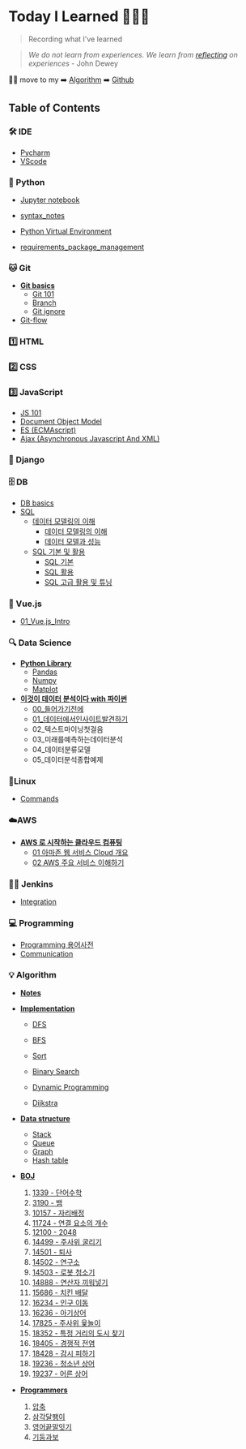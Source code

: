 # Today I Learned 👨🏻‍💻

> Recording what I've learned 

> *We do not learn from experiences. We learn from [reflecting](reflecting.md) on experiences* - John Dewey

🙋‍♂️ move to my ➡️ [Algorithm](https://pyohamen.gitbook.io/algorithm/) ➡️ [Github](https://github.com/pyohamen)



## Table of Contents

### 🛠 IDE

* [Pycharm](ide/pycharm.md)
* [VScode](ide/vscode.md)

### 🐍 Python

- [Jupyter notebook](Python/jupyter.md)

* [syntax\_notes](Python/00_personal_notes.md)

* [Python Virtual Environment](Python/python_virtual_environment.md)
* [requirements_package_management](Python/requirements.md)

### 🐱 Git

* [**Git basics**](./)
  * [Git 101](Git/Git_basics/git_101.md)
  * [Branch](Git/Git_basics/branch.md)
  * [Git ignore](Git/Git_basics/git_ignore.md)
* [Git-flow](git/git-flow.md)

### 1️⃣ HTML

### 2️⃣ CSS

### 3️⃣ JavaScript

* [JS 101](javascript/js_101.md)
* [Document Object Model](javascript/dom.md)
* [ES \(ECMAscript\)](javascript/es.md)
* [Ajax \(Asynchronous Javascript And XML\)](javascript/ajax.md)

### 🔫 Django

### 🗄 DB

* [DB basics](db/db_basics.md)
* [SQL]()
  * [데이터 모델링의 이해]()
    * [데이터 모델링의 이해](https://pyohamen.gitbook.io/til/db/sql/undefined/undefined-1)
    * [데이터 모델과 성능](https://pyohamen.gitbook.io/til/db/sql/undefined/undefined)
  * [SQL 기본 및 활용]()
    * [SQL 기본](https://pyohamen.gitbook.io/til/db/sql/sql/sql-2)
    * [SQL 활용](https://pyohamen.gitbook.io/til/db/sql/sql/sql)
    * [SQL 고급 활용 및 튜닝](https://pyohamen.gitbook.io/til/db/sql/sql/sql-1)

### 🎨 Vue.js

* [01\_Vue.js\_Intro](vue.js/01_vue.js_intro.md)

### 🔍 Data Science

- [**Python Library**]()
  - [Pandas](Data_Science/pandas.md)
  - [Numpy](Data_Science/numpy.md)
  - [Matplot](Data_Science/matplotlib.md)
- [**이것이 데이터 분석이다 with 파이썬**]()
  - [00_들어가기전에](Data_Science/00_들어가기전에.md)
  - [01_데이터에서인사이트발견하기](Data_Science/01_데이터에서인사이트발견하기.md)
  - 02_텍스트마이닝첫걸음
  - 03_미래를예측하는데이터분석
  - 04_데이터분류모델
  - 05_데이터분석종합예제

### 🐧Linux

* [Commands](linux/command.md)

### ☁️AWS

* [**AWS 로 시작하는 클라우드 컴퓨팅**](./)
  * [01 아마존 웹 서비스 Cloud 개요](aws/aws-_-_-_/01_-_cloud.md)
  * [02 AWS 주요 서비스 이해하기](aws/aws-_-_-_/02_aws.md)

### 🤵🏻 Jenkins

- [Integration](/jenkins/jenkins연동.pdf)

### 💻 Programming

* [Programming 용어사전](programming/cs_.md)
* [Communication](programming/communication.md)

### 💡 Algorithm

- [**Notes**](Algorithm/aps/notes.md)

- [**Implementation**]()
  - [DFS](Algorithm/implementation/dfs.md)

  - [BFS](Algorithm/implementation/bfs.md)

  - [Sort](Algorithm/implementation/sort.md)

  - [Binary Search](Algorithm/implementation/binary_search.md)

  - [Dynamic Programming](Algorithm/implementation/dynamic_programming.md)

  - [Dijkstra](Algorithm/implementation/dijkstra.md)

- [**Data structure**]()
  - [Stack](Algorithm/data_structure/stack.md)
  - [Queue](Algorithm/data_structure/queue.md)
  - [Graph](Algorithm/data_structure/graph.md)
  - [Hash table](Algorithm/data_structure/hash_table.md)

- [**BOJ**]()
  1. [1339 - 단어수학](Algorithm/boj/1339.md)
  2. [3190 - 뱀](Algorithm/boj/3190.md)
  3. [10157 - 자리배정](Algorithm//BOJ/10157.md)
  4. [11724 - 연결 요소의 개수](Algorithm//BOJ/11724.md)
  5. [12100 - 2048](Algorithm/boj/12100-2048.md)
  6. [14499 - 주사위 굴리기](Algorithm/boj/14499.md)
  7. [14501 - 퇴사](Algorithm/boj/14501.md)
  8. [14502 - 연구소](Algorithm/boj/14502.md)
  9. [14503 - 로봇 청소기](Algorithm/boj/14503.md)
  10. [14888 - 연산자 끼워넣기](Algorithm/boj/14888.md)
  11. [15686 - 치킨 배달](Algorithm/boj/15686.md)
  12. [16234 - 인구 이동](Algorithm/boj/16234.md)
  13. [16236 - 아기상어](Algorithm/boj/16236.md)
  14. [17825 - 주사위 윷놀이](Algorithm/boj/17825.md)
  15. [18352 - 특정 거리의 도시 찾기](Algorithm/boj/18352.md)
  16. [18405 - 경쟁적 전염](Algorithm/boj/18405.md)
  17. [18428 - 감시 피하기](Algorithm/boj/18428.md)
  18. [19236 - 청소년 상어](Algorithm/boj/19236.md)
  19. [19237 - 어른 상어](Algorithm/boj/19237.md)

- [**Programmers**]()
  1. [압축](Algorithm/Programmers/programmers_1.md)
  2. [삼각달팽이](Algorithm/Programmers/programmers_2.md)
  3. [영어끝말잇기](Algorithm/Programmers/programmers_3.md)
  4. [기둥과보](Algorithm/programmers_4.md)

